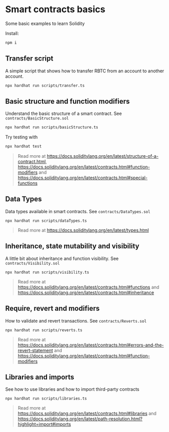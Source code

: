 # Smart contracts basics

Some basic examples to learn Solidity

Install:

```sh
npm i
```

## Transfer script

A simple script that shows how to transfer RBTC from an account to another account.

```sh
npx hardhat run scripts/transfer.ts
```

## Basic structure and function modifiers

Understand the basic structure of a smart contract. See `contracts/BasicStructure.sol`

```sh
npx hardhat run scripts/basicStructure.ts
```

Try testing with

```sh
npx hardhat test
```

> Read more at https://docs.soliditylang.org/en/latest/structure-of-a-contract.html, https://docs.soliditylang.org/en/latest/contracts.html#function-modifiers and https://docs.soliditylang.org/en/latest/contracts.html#special-functions

## Data Types

Data types available in smart contracts. See `contracts/DataTypes.sol`

```
npx hardhat run scripts/dataTypes.ts
```

> Read more at https://docs.soliditylang.org/en/latest/types.html

## Inheritance, state mutability and visibility

A little bit about inheritance and function visibility. See `contracts/Visibility.sol`

```
npx hardhat run scripts/visibility.ts
```

> Read more at https://docs.soliditylang.org/en/latest/contracts.html#functions and https://docs.soliditylang.org/en/latest/contracts.html#inheritance

## Require, revert and modifiers

How to validate and revert transactions. See `contracts/Reverts.sol`

```
npx hardhat run scripts/reverts.ts
```

> Read more at https://docs.soliditylang.org/en/latest/contracts.html#errors-and-the-revert-statement and https://docs.soliditylang.org/en/latest/contracts.html#function-modifiers

## Libraries and imports

See how to use libraries and how to import third-party contracts

```
npx hardhat run scripts/libraries.ts
```

> Read more at https://docs.soliditylang.org/en/latest/contracts.html#libraries and https://docs.soliditylang.org/en/latest/path-resolution.html?highlight=import#imports
